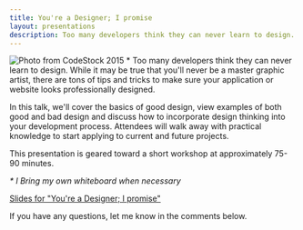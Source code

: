 ```yaml
---
title: You're a Designer; I promise
layout: presentations
description: Too many developers think they can never learn to design. This talk aims to dissuade them of that idea!
---
```


![Photo from CodeStock 2015](/images/speaking/codestock-youre-a-designer.jpg) &#42; Too many developers think they can never learn to design. While it may be true that you'll never be a master graphic artist, there are tons of tips and tricks to make sure your application or website looks professionally designed.

In this talk, we'll cover the basics of good design, view examples of both good and bad design and discuss how to incorporate design thinking into your development process. Attendees will walk away with practical knowledge to start applying to current and future projects.

This presentation is geared toward a short workshop at approximately 75-90 minutes.

*&#42; I Bring my own whiteboard when necessary*

[Slides for "You're a Designer; I promise"](http://www.slideshare.net/BryanRobinson2/youre-a-designer)

If you have any questions, let me know in the comments below.
